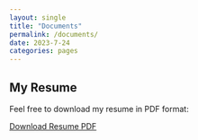```yaml
---
layout: single
title: "Documents"
permalink: /documents/
date: 2023-7-24
categories: pages
---
```


## My Resume

Feel free to download my resume in PDF format:

[Download Resume PDF](/assets/images/Resume_Temp.pdf)